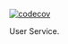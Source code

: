 [![codecov](https://codecov.io/gh/rodrigoArceUnrn/user-service/graph/badge.svg?token=RHN82TL6MX)](https://codecov.io/gh/rodrigoArceUnrn/user-service)

User Service.
